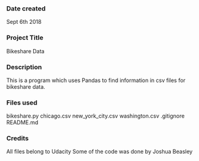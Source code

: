 ### Date created
Sept 6th 2018

### Project Title
Bikeshare Data

### Description
This is a program which uses Pandas to find information in csv files for bikeshare data.

### Files used
bikeshare.py
chicago.csv
new_york_city.csv
washington.csv
.gitignore
README.md

### Credits
All files belong to Udacity
Some of the code was done by Joshua Beasley
